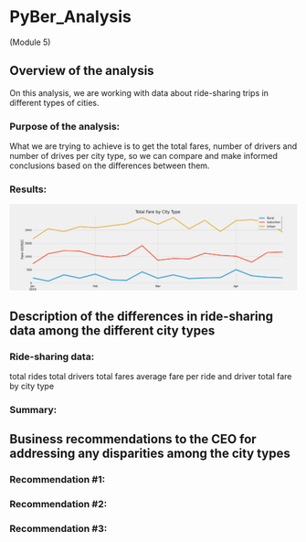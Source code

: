 # PyBer_Analysis 
(Module 5)

## Overview of the analysis
On this analysis, we are working with data about ride-sharing trips in different types of cities.

### Purpose of the analysis:
What we are trying to achieve is to get the total fares, number of drivers and number of drives per city type, so we can compare and make informed conclusions based on the differences between them.

### Results:

![Alt text](https://github.com/sofiwolfes/PyBer_Analysis/blob/main/Fig1.png)

## Description of the differences in ride-sharing data among the different city types

### Ride-sharing data:


total rides
total drivers
total fares
average fare per ride and driver
total fare by city type

### Summary:

## Business recommendations to the CEO for addressing any disparities among the city types
### Recommendation #1:
### Recommendation #2:
### Recommendation #3:
